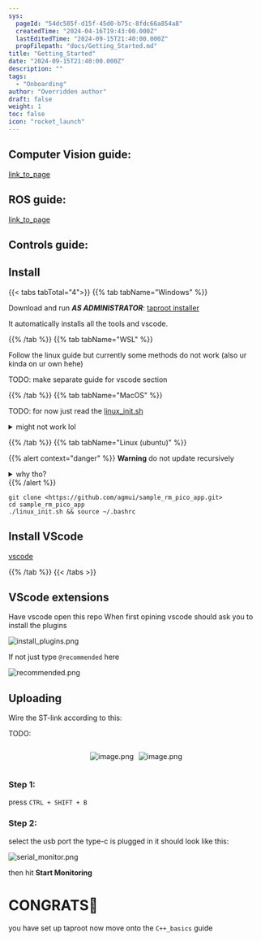 ```yaml
---
sys:
  pageId: "54dc585f-d15f-45d0-b75c-8fdc66a854a8"
  createdTime: "2024-04-16T19:43:00.000Z"
  lastEditedTime: "2024-09-15T21:40:00.000Z"
  propFilepath: "docs/Getting_Started.md"
title: "Getting_Started"
date: "2024-09-15T21:40:00.000Z"
description: ""
tags:
  - "Onboarding"
author: "Overridden author"
draft: false
weight: 1
toc: false
icon: "rocket_launch"
---
```


## Computer Vision guide:

[link_to_page](86d45bc0-388b-4d26-8848-44f255f73d0e)

## ROS guide:

[link_to_page](3c76c1de-ec8f-46d6-8b0a-294005edc2d5)

## Controls guide:

## Install

{{< tabs tabTotal="4">}}
{{% tab tabName="Windows" %}}

Download and run _**AS ADMINISTRATOR**_: [taproot installer](https://github.com/Thornbots/TeachingFreshies/releases/tag/1.0)

It automatically installs all the tools and vscode.

{{% /tab %}}
{{% tab tabName="WSL" %}}

Follow the linux guide but currently some methods do not work (also ur kinda on ur own hehe)

TODO: make separate guide for vscode section

{{% /tab %}}
{{% tab tabName="MacOS" %}}

TODO: for now just read the [linux_init.sh](https://github.com/agmui/sample_rm_pico_app/blob/main/linux_init.sh)

<details>
<summary>might not work lol</summary>

`brew install libusb pkg-config`

Next install: [vscode](https://code.visualstudio.com/Download)

</details>

{{% /tab %}}
{{% tab tabName="Linux (ubuntu)" %}}

{{% alert context="danger" %}}
**Warning** do not update recursively
<details>
<summary>why tho?</summary>
There are some submodules that may go on for a while (like tinyusb) and I highly
recommend you don't need to get them.
If you want to see what submodules I update just look in `linux_init.sh`
</details>
{{% /alert %}}

```shell
git clone <https://github.com/agmui/sample_rm_pico_app.git>
cd sample_rm_pico_app
./linux_init.sh && source ~/.bashrc
```

## Install VScode

[vscode](https://code.visualstudio.com/Download)

{{% /tab %}}
{{< /tabs >}}

## VScode extensions

Have vscode open this repo
When first opining vscode should ask you to install the plugins

![install_plugins.png](https://prod-files-secure.s3.us-west-2.amazonaws.com/d518164a-d88e-44d1-a4ee-3adb3bd8bce0/89bd30f0-1825-4e77-867b-0a41ce370880/install_plugins.png?X-Amz-Algorithm=AWS4-HMAC-SHA256&X-Amz-Content-Sha256=UNSIGNED-PAYLOAD&X-Amz-Credential=ASIAZI2LB466TZHRCMEZ%2F20250428%2Fus-west-2%2Fs3%2Faws4_request&X-Amz-Date=20250428T082944Z&X-Amz-Expires=3600&X-Amz-Security-Token=IQoJb3JpZ2luX2VjENj%2F%2F%2F%2F%2F%2F%2F%2F%2F%2FwEaCXVzLXdlc3QtMiJGMEQCIFKExgAToRdyJvc3FpsPIW4fKN9ozavQei%2B2isigrbp4AiBDTCHW7W5j28K7aAFO1Nj1UMC%2BKxFhZ7vMrlbJxOxnkir%2FAwhxEAAaDDYzNzQyMzE4MzgwNSIM2DPEoHhMC1qVsAUOKtwDGOEJ0HuGb94DQQ7PLHk5GCvSksBWYlnyDZl7YyEiQIVpp%2FzWMdeUjx%2FDYLA4V9Io7qCbjPddmAnCYE6XY7yQ5F0E9s8ue4cvKAcaKMGU%2BtRiS5D3ahZeqhhw2Qn%2FWBEIg7GJQJfaoYrEG7qY3p1rSjseCF6YhXbXGW3qcoNCmG9pYF7cYWDlNO7qzL0rV7D3hi3dD2Lc2XFx4CCD0jNgi%2FJ83vVFrqheX8rW8nBqCw0d9P0VTSWtCtNp9D51s1kXpPNdCjEsWqzR2q61X5rqn%2BTFVVH2h362BH6lIoe0NA5cdIvcXB9jI9Bf7W3HGzYdpiFXLwmEBJrh%2FZuGnjBkN8zEhDgbQvDyObUcRPYw8Lu2SaRlD5nRq9UdsqHnov25NdRqq1vqpC3ETBTjAyj6Q7TGrLEcs7TYSQKoA5hdC49XI14EF0irtfPe5TDY7Zt5V6QqD4RpRljQr%2Fz8pGDjtOQu4VqU5G%2BtS9f96gh99xaA%2F%2FyX3xoI7kq2aNs1uU5%2FBPhtBFK8BXAe9rl5s%2BiNpZTrkIuJwwWbdAoBMEYRDhDPT8g%2FrWrxT%2Bskse6yxln3gGSA84gRQSA9gt6On8ZggvaPp7gwX0489j2HVbSF5nEzYBp5BB6%2FqJUxy60wqee8wAY6pgEc2oLaAZUCvrRRKzvQuQ3qvMrkw97m6Re56HRGj08lc49rhLaWILcQjQ%2BNyoIJO27UM28MXHwUVehz%2B%2Fma4kM%2FCaiICXWIzyjjQFiiRlQL%2BjBGxXEzpYLFXF5JUSgf6NE%2BQ3%2BYakn9K%2FD78xeSu3HUemd5c3UAdhzfJ1PK8E6YSpzqN8K7OZFOW5NGJYkXG5RFMcK%2FmXbhNO0qqis2kNxlOncn%2FJxA&X-Amz-Signature=7e94621a25e42b76311c1239eca78d413cf4f9bd5c27a81ef8721f9cff2ec6e6&X-Amz-SignedHeaders=host&x-id=GetObject)

If not just type `@recommended` here  

![recommended.png](https://prod-files-secure.s3.us-west-2.amazonaws.com/d518164a-d88e-44d1-a4ee-3adb3bd8bce0/61e661e9-5d85-4dfc-be0d-8d2097a5e793/recommended.png?X-Amz-Algorithm=AWS4-HMAC-SHA256&X-Amz-Content-Sha256=UNSIGNED-PAYLOAD&X-Amz-Credential=ASIAZI2LB466TZHRCMEZ%2F20250428%2Fus-west-2%2Fs3%2Faws4_request&X-Amz-Date=20250428T082944Z&X-Amz-Expires=3600&X-Amz-Security-Token=IQoJb3JpZ2luX2VjENj%2F%2F%2F%2F%2F%2F%2F%2F%2F%2FwEaCXVzLXdlc3QtMiJGMEQCIFKExgAToRdyJvc3FpsPIW4fKN9ozavQei%2B2isigrbp4AiBDTCHW7W5j28K7aAFO1Nj1UMC%2BKxFhZ7vMrlbJxOxnkir%2FAwhxEAAaDDYzNzQyMzE4MzgwNSIM2DPEoHhMC1qVsAUOKtwDGOEJ0HuGb94DQQ7PLHk5GCvSksBWYlnyDZl7YyEiQIVpp%2FzWMdeUjx%2FDYLA4V9Io7qCbjPddmAnCYE6XY7yQ5F0E9s8ue4cvKAcaKMGU%2BtRiS5D3ahZeqhhw2Qn%2FWBEIg7GJQJfaoYrEG7qY3p1rSjseCF6YhXbXGW3qcoNCmG9pYF7cYWDlNO7qzL0rV7D3hi3dD2Lc2XFx4CCD0jNgi%2FJ83vVFrqheX8rW8nBqCw0d9P0VTSWtCtNp9D51s1kXpPNdCjEsWqzR2q61X5rqn%2BTFVVH2h362BH6lIoe0NA5cdIvcXB9jI9Bf7W3HGzYdpiFXLwmEBJrh%2FZuGnjBkN8zEhDgbQvDyObUcRPYw8Lu2SaRlD5nRq9UdsqHnov25NdRqq1vqpC3ETBTjAyj6Q7TGrLEcs7TYSQKoA5hdC49XI14EF0irtfPe5TDY7Zt5V6QqD4RpRljQr%2Fz8pGDjtOQu4VqU5G%2BtS9f96gh99xaA%2F%2FyX3xoI7kq2aNs1uU5%2FBPhtBFK8BXAe9rl5s%2BiNpZTrkIuJwwWbdAoBMEYRDhDPT8g%2FrWrxT%2Bskse6yxln3gGSA84gRQSA9gt6On8ZggvaPp7gwX0489j2HVbSF5nEzYBp5BB6%2FqJUxy60wqee8wAY6pgEc2oLaAZUCvrRRKzvQuQ3qvMrkw97m6Re56HRGj08lc49rhLaWILcQjQ%2BNyoIJO27UM28MXHwUVehz%2B%2Fma4kM%2FCaiICXWIzyjjQFiiRlQL%2BjBGxXEzpYLFXF5JUSgf6NE%2BQ3%2BYakn9K%2FD78xeSu3HUemd5c3UAdhzfJ1PK8E6YSpzqN8K7OZFOW5NGJYkXG5RFMcK%2FmXbhNO0qqis2kNxlOncn%2FJxA&X-Amz-Signature=1561d94aee32b15cd62ea44e21f3cd930f4a21b08e77afa80b0f99a448fa5ba4&X-Amz-SignedHeaders=host&x-id=GetObject)

## Uploading

Wire the ST-link according to this:

TODO:

<div style="display: flex;flex-direction: row; column-gap:10px; max-width: 630px;justify-content: center;">
<div>

![image.png](https://prod-files-secure.s3.us-west-2.amazonaws.com/d518164a-d88e-44d1-a4ee-3adb3bd8bce0/210ecb78-1116-4d7b-b9b7-2292f66fa2c2/image.png?X-Amz-Algorithm=AWS4-HMAC-SHA256&X-Amz-Content-Sha256=UNSIGNED-PAYLOAD&X-Amz-Credential=ASIAZI2LB466RTVJ64JI%2F20250428%2Fus-west-2%2Fs3%2Faws4_request&X-Amz-Date=20250428T082948Z&X-Amz-Expires=3600&X-Amz-Security-Token=IQoJb3JpZ2luX2VjENj%2F%2F%2F%2F%2F%2F%2F%2F%2F%2FwEaCXVzLXdlc3QtMiJIMEYCIQCWmH%2B9ScFeDWbi8LHE4mnLWllTvbvkXgzeP6Si%2Fp8LYQIhAKLTeabkAJMm4aW9igIdcItXI5txESH0NRrGSln22BKvKv8DCHEQABoMNjM3NDIzMTgzODA1Igw21hyybVcjiUV3O8sq3AOGwqdz8TOCiFHJcB0JaqABlr8W3Ntnn%2FCyYXOwXk6CjncD1wxSCrsIM79PjGGDSBVIGcNlgFHXoNAMksTRxADjx5etBg%2Bp8EaTiWqIH6z7CbVTY%2FRgAvU2LbRY7cpXUp1QPHGsPqekK05XHQsT2%2FI5B9Xl2PQu41JHxHB%2B%2FjIu54oAshLNWX3pU0vFLjGxWfr105T48eLtM9c2xAP8CntE7%2B2Gxb%2F31tfrK272lzuaSzMJvyVOe3rJdTgNd4ietaCJdgBsiK9ZAi7XGHmgT3n7dB5adAq1hsy6OlQGxggmqfuY3MtvqvT2zL%2F29XkF4t3iU1%2BFz23dcJnw8jwziC%2FA9WDNHFF%2Bjda2ZG1%2B2hFLxyx4VN6OpMyVTJIm2H3RtnXyDvx65bj393HL0eGbpZvsOkRw29YN%2FRCc33q34cSWaB6e%2BGq4mkkzeZLOr%2BYh0z%2BV9Xllh80DnJizVMFqAq9dXoSMKYyWqrBTW3X%2BojNBG5ss9fAUZIjS6nly5R1dXgJnO7I%2B62OQ2NYc3p1VS%2B6WgzEa0wRJkscqlVdZj1lmjwl9HLkpEkJoBd286ROIIVoNsq%2F8vyEU77p3d4qEW7y4ZFQh23C9UuCU8rm1qS37PqZQQscBQD1Ce0jcqTD657zABjqkAe3aN%2F%2BS%2F5grdwmqyIBee3IrJzkbZBMVs9wkeFsf5VDmuosoyvuCjyRRgxRPqy3Uc9JDawOnny4%2BcICLfgN%2B%2FT%2Bj7jbgOzGO7dK5mN0Qjni1f9czdkCsT3UsmSgRHvd%2B%2F9jv5WnmJbJcumLLLcpLynHgvAOLWVkEwqwYJYCRh8E4JSVAEKNePQHzeKLqp8ObiVVjVl%2FRdfL6AOZJ5pNTo6TUx7dg&X-Amz-Signature=f5651f3eb735d6102d88c35eb101aaa40d71717ab068afaf4d6a257391e7ec52&X-Amz-SignedHeaders=host&x-id=GetObject)

</div>
<div>

![image.png](https://prod-files-secure.s3.us-west-2.amazonaws.com/d518164a-d88e-44d1-a4ee-3adb3bd8bce0/33a0fd0f-8ca6-4a86-8e09-26e95ded1fff/image.png?X-Amz-Algorithm=AWS4-HMAC-SHA256&X-Amz-Content-Sha256=UNSIGNED-PAYLOAD&X-Amz-Credential=ASIAZI2LB466VZ6O3VI3%2F20250428%2Fus-west-2%2Fs3%2Faws4_request&X-Amz-Date=20250428T082949Z&X-Amz-Expires=3600&X-Amz-Security-Token=IQoJb3JpZ2luX2VjENj%2F%2F%2F%2F%2F%2F%2F%2F%2F%2FwEaCXVzLXdlc3QtMiJHMEUCICUp0a5CRl1O5OnuSWCqoWs6GmByvvL4zxUPN%2FGv%2FTCKAiEA6TXWLiT6CDNpp6Ufp5hskgVO5C60yuPQMJPm43yytJoq%2FwMIcRAAGgw2Mzc0MjMxODM4MDUiDDI8UKnHNBCYl1R6hSrcA5EXhV6ZHaZGYa%2F21V4wEpMn4mPS5x7GB%2FYzCM8dIU32jBjCJjr7DAiedg%2FkKy8X94EuPSB3Lf1iwOu1X5jPKAXgYaXmff7kZucxPf1LKL2VQlSDpK%2BNMkxSQtxm25TDU2nhS6XFmS15jH60bLtRfp0h4QLOEet4KNfXOl7jc5YPbXflCN%2BNS1VwlSja9kohfo0ZoTiX7dYSWf7QUilONAB1PsttqC1Km0sqc5QE6VlKKR%2BXpQTcFkjC7MkoHKNE%2BTyGGodq86nkoCv2gpPp%2FSTybt13gFuwtTz8x61Oq%2FC%2BL6SzIUaScwu7hvkt%2FKG%2BogpNnQoSFMJbSWpUrCPOQIsIC3p7EJt8EIDE43%2BTKIwxR1s%2BXdpeQlP6ksi2QyHeXkFKYYHB1AZIkMEBweVtNzUUcfmALnnANRASCPHV5%2BrBbOkLalXZ5Ch1F9%2FtmYaY%2BB%2BWuqb6lnh9AWuxzYD8PO3uWOLL47D%2BoWaddY2iuQ0sFa4KlNmZqfcJ4l%2BNVcMWz3ASZiTzcWTJyftC8QqKHB8UFL55NowTFAy0QZTT3f6ZA%2B%2B79ndK4sxSTqUvxlskMcosC8zkn04%2Fttw0u1sR2gz6eUsZHtk1dLNoTkRxGovE%2BJwA4bw0pWT%2BfaTyMLvmvMAGOqUBC5dylwOlKlXraNObyIWEKGSO%2FdMCUfqc%2BeXYh2x0qr%2FTdyBJOYJakrjDQvRpdyMRAr0smPOCjF5kv89Pt0eaADD%2FOIU%2BsT5%2B%2BTB2edxaRJPGg%2BOQ3CiC125peGHwr6ammJIGVYSlTVL9fsF2kSXB9Gdb4RuiTBQDoQnwE4GFxjtsaEApKKDY%2FkTjb64cpVwyfqS9Y6vmLJm5i6zVuaCMW6r4S4jO&X-Amz-Signature=0e9f6c048749d81110df282fd1c5464444f7961d824739af3270ca6490386262&X-Amz-SignedHeaders=host&x-id=GetObject)

</div>
</div>

### Step 1:

press `CTRL + SHIFT + B`

### Step 2:

select the usb port the type-c is plugged in it should look like this:

![serial_monitor.png](https://prod-files-secure.s3.us-west-2.amazonaws.com/d518164a-d88e-44d1-a4ee-3adb3bd8bce0/f03f4774-05d4-4393-b6a0-d5efb6d315ab/serial_monitor.png?X-Amz-Algorithm=AWS4-HMAC-SHA256&X-Amz-Content-Sha256=UNSIGNED-PAYLOAD&X-Amz-Credential=ASIAZI2LB466TZHRCMEZ%2F20250428%2Fus-west-2%2Fs3%2Faws4_request&X-Amz-Date=20250428T082944Z&X-Amz-Expires=3600&X-Amz-Security-Token=IQoJb3JpZ2luX2VjENj%2F%2F%2F%2F%2F%2F%2F%2F%2F%2FwEaCXVzLXdlc3QtMiJGMEQCIFKExgAToRdyJvc3FpsPIW4fKN9ozavQei%2B2isigrbp4AiBDTCHW7W5j28K7aAFO1Nj1UMC%2BKxFhZ7vMrlbJxOxnkir%2FAwhxEAAaDDYzNzQyMzE4MzgwNSIM2DPEoHhMC1qVsAUOKtwDGOEJ0HuGb94DQQ7PLHk5GCvSksBWYlnyDZl7YyEiQIVpp%2FzWMdeUjx%2FDYLA4V9Io7qCbjPddmAnCYE6XY7yQ5F0E9s8ue4cvKAcaKMGU%2BtRiS5D3ahZeqhhw2Qn%2FWBEIg7GJQJfaoYrEG7qY3p1rSjseCF6YhXbXGW3qcoNCmG9pYF7cYWDlNO7qzL0rV7D3hi3dD2Lc2XFx4CCD0jNgi%2FJ83vVFrqheX8rW8nBqCw0d9P0VTSWtCtNp9D51s1kXpPNdCjEsWqzR2q61X5rqn%2BTFVVH2h362BH6lIoe0NA5cdIvcXB9jI9Bf7W3HGzYdpiFXLwmEBJrh%2FZuGnjBkN8zEhDgbQvDyObUcRPYw8Lu2SaRlD5nRq9UdsqHnov25NdRqq1vqpC3ETBTjAyj6Q7TGrLEcs7TYSQKoA5hdC49XI14EF0irtfPe5TDY7Zt5V6QqD4RpRljQr%2Fz8pGDjtOQu4VqU5G%2BtS9f96gh99xaA%2F%2FyX3xoI7kq2aNs1uU5%2FBPhtBFK8BXAe9rl5s%2BiNpZTrkIuJwwWbdAoBMEYRDhDPT8g%2FrWrxT%2Bskse6yxln3gGSA84gRQSA9gt6On8ZggvaPp7gwX0489j2HVbSF5nEzYBp5BB6%2FqJUxy60wqee8wAY6pgEc2oLaAZUCvrRRKzvQuQ3qvMrkw97m6Re56HRGj08lc49rhLaWILcQjQ%2BNyoIJO27UM28MXHwUVehz%2B%2Fma4kM%2FCaiICXWIzyjjQFiiRlQL%2BjBGxXEzpYLFXF5JUSgf6NE%2BQ3%2BYakn9K%2FD78xeSu3HUemd5c3UAdhzfJ1PK8E6YSpzqN8K7OZFOW5NGJYkXG5RFMcK%2FmXbhNO0qqis2kNxlOncn%2FJxA&X-Amz-Signature=533f319c6116ff7d7a719558772d3b57c8c433d50accf4cc82d8bd335be3c312&X-Amz-SignedHeaders=host&x-id=GetObject)

then hit **Start Monitoring**

# CONGRATS🎉

you have set up taproot now move onto the `C++_basics` guide
